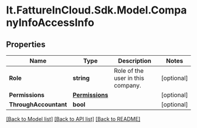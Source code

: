# It.FattureInCloud.Sdk.Model.CompanyInfoAccessInfo

## Properties

Name | Type | Description | Notes
------------ | ------------- | ------------- | -------------
**Role** | **string** | Role of the user in this company. | [optional] 
**Permissions** | [**Permissions**](Permissions.md) |  | [optional] 
**ThroughAccountant** | **bool** |  | [optional] 

[[Back to Model list]](../README.md#documentation-for-models) [[Back to API list]](../README.md#documentation-for-api-endpoints) [[Back to README]](../README.md)

